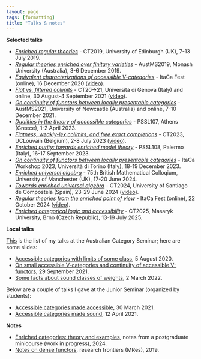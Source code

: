```yaml
---
layout: page
tags: [formatting]
title: "Talks & notes"
---
```



**Selected talks**

* [*Enriched regular theories*](/pdfs/CT2019.pdf) - CT2019, University of Edinburgh (UK), 7-13 July 2019.
* [*Regular theories enriched over finitary varieties*](/pdfs/AustMS2019.pdf) - AustMS2019, Monash University (Australia), 3-6 December 2019.
* [*Equivalent characterizations of accessible V-categories*](/pdfs/ItaCaFest.pdf) - ItaCa Fest (online), 16 December 2020 ([video](https://www.youtube.com/watch?v=uJrJasi7Nbk)).
* [*Flat vs. filtered colimits*](/pdfs/CT2021.pdf) - CT20→21, Università di Genova (Italy) and online, 30 August-4 September 2021 ([video](https://youtu.be/hzdCWxXTnvY?list=PLjdJCdYLZRbPtsuid5necdRh7u1FpFDbW)).
* [*On continuity of functors between locally presentable categories*](/pdfs/AustMS2021.pdf) - AustMS2021, University of Newcastle (Australia) and online, 7-10 December 2021. 
* [*Dualities in the theory of accessible categories*](/pdfs/PSSL107.pdf) - PSSL107, Athens (Greece), 1-2 April 2023.
* [*Flatness, weakly-lex colimits, and free exact completions*](/pdfs/CT2023.pdf) - CT2023, UCLouvain (Belgium), 2-8 July 2023 ([video](https://www.youtube.com/watch?v=5dBzAROeg1w&ab_channel=ArchiveTrustforResearch)).
* [*Enriched purity: towards enriched model theory*](/pdfs/PSSL108.pdf) - PSSL108, Palermo (Italy), 16-17 September 2023.
* [*On continuity of functors between locally presentable categories*](/pdfs/ItaCa2023.pdf) - ItaCa Workshop 2023, Università di Torino (Italy), 18-19 December 2023.
* [*Enriched universal algebra*](/pdfs/BMC2024.pdf) - 75th British Mathematical Colloqium, University of Manchester (UK), 17-20 June 2024.
* [*Towards enriched universal algebra*](https://www.usc.gal/regaca/ct2024/programme.html) - CT2024, University of Santiago de Compostela (Spain), 23-29 June 2024 ([video](https://www.youtube.com/watch?v=p6pHNv9qMLc&list=PLu4STGsfbix_crbQKOisU3tULDxmVLKl5&index=52&ab_channel=ArchiveTrustforResearch)).
* [*Regular theories from the enriched point of view*](https://progetto-itaca.github.io/fests/fest24.html#tendas) - ItaCa Fest (online), 22 October 2024 ([video](https://www.youtube.com/watch?v=JhZRQejZxEU)).
* [*Enriched categorical logic and accessibility*](/pdfs/CT2025.pdf) - CT2025, Masaryk University, Brno (Czech Republic), 13-19 July 2025.
  
**Local talks**

[This](http://web.science.mq.edu.au/groups/coact/seminar/cgi-bin/speaker-info.cgi?name=Giacomo+Tendas) is the list of my talks at the Australian Category Seminar; here are some slides:
* [Accessible categories with limits of some class](/pdfs/AusCat-5-08-20.pdf), 5 August 2020.
* [On small accessible V-categories and continuity of accessible V-functors](/pdfs/AusCat-29-09-21.pdf), 29 September 2021.
* [Some facts about sound classes of weights](/pdfs/AusCat-2-03-22.pdf), 2 March 2022.

Below are a couple of talks I gave at the Junior Seminar (organized by students):
* [Accessible categories made accessible](/pdfs/ACMA.pdf), 30 March 2021.
* [Accessible categories made sound](/pdfs/ACMS.pdf), 12 April 2021.

**Notes**

* [Enriched categories: theory and examples](/pdfs/ECTE.pdf), notes from a postgraduate minicourse (work in progress), 2024.
* [Notes on dense functors](/pdfs/day.pdf), research frontiers (MRes), 2019.
